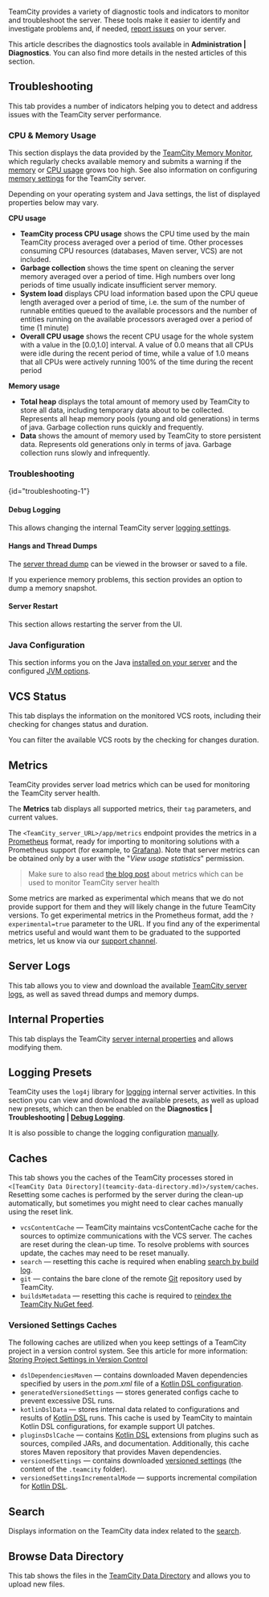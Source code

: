 [//]: # (title: TeamCity Monitoring and Diagnostics)
[//]: # (auxiliary-id: TeamCity Monitoring and Diagnostics)

TeamCity provides a variety of diagnostic tools and indicators to monitor and troubleshoot the server. These tools make it easier to identify and investigate problems and, if needed, [report issues](reporting-issues.md) on your server.

This article describes the diagnostics tools available in __Administration | Diagnostics__. You can also find more details in the nested articles of this section.

## Troubleshooting

This tab provides a number of indicators helping you to detect and address issues with the TeamCity server performance.

### CPU &amp; Memory Usage

This section displays the data provided by the [TeamCity Memory Monitor](teamcity-memory-monitor.md), which regularly checks available memory and submits a warning if the [memory](reporting-issues.md#OutOfMemory+Problems) or [CPU usage](reporting-issues.md#Collecting+CPU+Profiling+Data+on+Server) grows too high. See also information on configuring [memory settings](configure-server-installation.md#Configure+Memory+Settings+for+TeamCity+Server) for the TeamCity server.

Depending on your operating system and Java settings, the list of displayed properties below may vary.

__CPU usage__
* __TeamCity process CPU usage__ shows the CPU time used by the main TeamCity process averaged over a period of time. Other processes consuming CPU resources (databases, Maven server, VCS) are not included.
* __Garbage collection__ shows the time spent on cleaning the server memory averaged over a period of time. High numbers over long periods of time usually indicate insufficient server memory.
* __System load__ displays CPU load information based upon the CPU queue length averaged over a period of time, i.e. the sum of the number of runnable entities queued to the available processors and the number of entities running on the available processors averaged over a period of time (1 minute)
* __Overall CPU usage__ shows the recent CPU usage for the whole system with a value in the \[0.0,1.0\] interval. A value of 0.0 means that all CPUs were idle during the recent period of time, while a value of 1.0 means that all CPUs were actively running 100% of the time during the recent period

__Memory usage__
* __Total heap__  displays the total amount of memory used by TeamCity to store all data, including temporary data about to be collected. Represents all heap memory pools (young and old generations) in terms of java. Garbage collection runs quickly and frequently.
* __Data__ shows the amount of memory used by TeamCity to store persistent data. Represents old generations only in terms of java. Garbage collection runs slowly and infrequently.

### Troubleshooting
{id="troubleshooting-1"}

#### Debug Logging

This allows changing the internal TeamCity server [logging settings](teamcity-server-logs.md#Logging-related+Diagnostics+UI).

#### Hangs and Thread Dumps

The [server thread dump](reporting-issues.md#Server+Thread+Dump) can be viewed in the browser or saved to a file.

If you experience memory problems, this section provides an option to dump a memory snapshot.

#### Server Restart

This section allows restarting the server from the UI.

### Java Configuration

This section informs you on the Java [installed on your server](how-to.md#Install+Non-Bundled+Version+of+Java) and the configured [JVM options](server-startup-properties.md#JVM+Options).

## VCS Status

This tab displays the information on the monitored VCS roots, including their checking for changes status and duration.

You can filter the available VCS roots by the checking for changes duration.

## Metrics

TeamCity provides server load metrics which can be used for monitoring the TeamCity server health.

The __Metrics__ tab displays all supported metrics, their `tag` parameters, and current values.

The `<TeamCity_server_URL>/app/metrics` endpoint provides the metrics in a [Prometheus](https://prometheus.io/) format, ready for importing to monitoring solutions with a Prometheus support (for example, to [Grafana](https://grafana.com/)). Note that server metrics can be obtained only by a user with the "_View usage statistics_" permission.

> Make sure to also read [the blog post](https://blog.jetbrains.com/teamcity/2022/06/monitoring-teamcity-server-health/) about metrics which can be used to monitor TeamCity server health 

Some metrics are marked as experimental which means that we do not provide support for them and they will likely change in the future TeamCity versions. To get experimental metrics in the Prometheus format, add the `?experimental=true` parameter to the URL. If you find any of the experimental metrics useful and would want them to be graduated to the supported metrics, let us know via our [support channel](feedback.md).

## Server Logs

This tab allows you to view and download the available [TeamCity server logs](teamcity-server-logs.md), as well as saved thread dumps and memory dumps.

## Internal Properties

This tab displays the TeamCity [server internal properties](server-startup-properties.md#TeamCity+Internal+Properties) and allows modifying them.

## Logging Presets

TeamCity uses the `log4j` library for [logging](teamcity-server-logs.md) internal server activities. In this section you can view and download the available presets, as well as upload new presets, which can then be enabled on the __Diagnostics | Troubleshooting | [Debug Logging](#Debug+Logging)__.

It is also possible to change the logging configuration [manually](teamcity-server-logs.md#Changing+Logging+Configuration).

## Caches

This tab shows you the caches of the TeamCity processes stored in `<[TeamCity Data Directory](teamcity-data-directory.md)>/system/caches`. Resetting some caches is performed by the server during the clean-up automatically, but sometimes you might need to clear caches manually using  the reset link.
* `vcsContentCache` — TeamCity maintains vcsContentCache cache for the sources to optimize communications with the VCS server. The caches are reset during the clean-up time. To resolve problems with sources update, the caches may need to be reset manually.
* `search` — resetting this cache is required when enabling [search by build log](search.md#Search+by+Build+Log).
* `git` — contains the bare clone of the remote [Git](git.md) repository used by TeamCity.
* `buildsMetadata` — resetting this cache is required to [reindex the TeamCity NuGet feed](common-problems.md#Problems+with+TeamCity+NuGet+Feed).

### Versioned Settings Caches

The following caches are utilized when you keep settings of a TeamCity project in a version control system. See this article for more information: [Storing Project Settings in Version Control](storing-project-settings-in-version-control.md)

* `dslDependenciesMaven` — contains downloaded Maven dependencies specified 
by users in the *pom.xml* file of a [Kotlin DSL configuration](kotlin-dsl.md). 
* `generatedVersionedSettings` — stores generated configs cache to prevent excessive DSL runs.
* `kotlinDslData` — stores internal data related to configurations and results of [Kotlin DSL](kotlin-dsl.md) runs. 
This cache is used by TeamCity to maintain Kotlin DSL configurations, for example support UI patches. 
* `pluginsDslCache` — contains [Kotlin DSL](kotlin-dsl.md) extensions from plugins such as sources, 
compiled JARs, and documentation. 
Additionally, this cache stores Maven repository that provides Maven dependencies.
* `versionedSettings` — contains downloaded [versioned settings](storing-project-settings-in-version-control.md) (the content of the `.teamcity` folder). 
* `versionedSettingsIncrementalMode` — supports incremental compilation for [Kotlin DSL](kotlin-dsl.md). 

## Search

Displays information on the TeamCity data index related to the [search](search.md).

## Browse Data Directory

This tab shows the files in the [TeamCity Data Directory](teamcity-data-directory.md) and allows you to upload new files.
